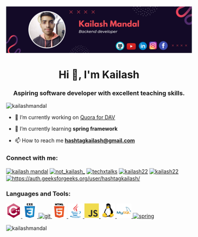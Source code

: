 <img src=" https://github.com/Kailashmandal/Kailashmandal/blob/main/Dark%20Purple%20%26%20Coral%20Gradient%20Content%20Creator%20LinkedIn%20Banner.png "/><h1 align="center">Hi 👋, I'm Kailash</h1>
<h3 align="center">Aspiring software developer with excellent teaching skills.</h3>

<p align="left"> <img src="https://komarev.com/ghpvc/?username=kailashmandal&label=Profile%20views&color=0e75b6&style=flat" alt="kailashmandal" /> </p>

- 🔭 I’m currently working on [Quora for DAV](https://github.com/Kailashmandal/Quora-for-DAV.git)

- 🌱 I’m currently learning **spring framework**

- 📫 How to reach me **hashtagkailash@gmail.com**

<h3 align="left">Connect with me:</h3>
<p align="left">
<a href="https://linkedin.com/in/kailash mandal" target="blank"><img align="center" src="https://raw.githubusercontent.com/rahuldkjain/github-profile-readme-generator/master/src/images/icons/Social/linked-in-alt.svg" alt="kailash mandal" height="30" width="40" /></a>
<a href="https://instagram.com/not_kailash_" target="blank"><img align="center" src="https://raw.githubusercontent.com/rahuldkjain/github-profile-readme-generator/master/src/images/icons/Social/instagram.svg" alt="not_kailash_" height="30" width="40" /></a>
<a href="https://www.youtube.com/c/techxtalks" target="blank"><img align="center" src="https://raw.githubusercontent.com/rahuldkjain/github-profile-readme-generator/master/src/images/icons/Social/youtube.svg" alt="techxtalks" height="30" width="40" /></a>
<a href="https://www.codechef.com/users/kailash22" target="blank"><img align="center" src="https://cdn.jsdelivr.net/npm/simple-icons@3.1.0/icons/codechef.svg" alt="kailash22" height="30" width="40" /></a>
<a href="https://www.leetcode.com/kailash22" target="blank"><img align="center" src="https://raw.githubusercontent.com/rahuldkjain/github-profile-readme-generator/master/src/images/icons/Social/leet-code.svg" alt="kailash22" height="30" width="40" /></a>
<a href="https://auth.geeksforgeeks.org/user/https://auth.geeksforgeeks.org/user/hashtagkailash/" target="blank"><img align="center" src="https://raw.githubusercontent.com/rahuldkjain/github-profile-readme-generator/master/src/images/icons/Social/geeks-for-geeks.svg" alt="https://auth.geeksforgeeks.org/user/hashtagkailash/" height="30" width="40" /></a>
</p>

<h3 align="left">Languages and Tools:</h3>
<p align="left"> <a href="https://www.w3schools.com/cpp/" target="_blank" rel="noreferrer"> <img src="https://raw.githubusercontent.com/devicons/devicon/master/icons/cplusplus/cplusplus-original.svg" alt="cplusplus" width="40" height="40"/> </a> <a href="https://www.w3schools.com/css/" target="_blank" rel="noreferrer"> <img src="https://raw.githubusercontent.com/devicons/devicon/master/icons/css3/css3-original-wordmark.svg" alt="css3" width="40" height="40"/> </a> <a href="https://git-scm.com/" target="_blank" rel="noreferrer"> <img src="https://www.vectorlogo.zone/logos/git-scm/git-scm-icon.svg" alt="git" width="40" height="40"/> </a> <a href="https://www.w3.org/html/" target="_blank" rel="noreferrer"> <img src="https://raw.githubusercontent.com/devicons/devicon/master/icons/html5/html5-original-wordmark.svg" alt="html5" width="40" height="40"/> </a> <a href="https://www.java.com" target="_blank" rel="noreferrer"> <img src="https://raw.githubusercontent.com/devicons/devicon/master/icons/java/java-original.svg" alt="java" width="40" height="40"/> </a> <a href="https://developer.mozilla.org/en-US/docs/Web/JavaScript" target="_blank" rel="noreferrer"> <img src="https://raw.githubusercontent.com/devicons/devicon/master/icons/javascript/javascript-original.svg" alt="javascript" width="40" height="40"/> </a> <a href="https://www.linux.org/" target="_blank" rel="noreferrer"> <img src="https://raw.githubusercontent.com/devicons/devicon/master/icons/linux/linux-original.svg" alt="linux" width="40" height="40"/> </a> <a href="https://www.mysql.com/" target="_blank" rel="noreferrer"> <img src="https://raw.githubusercontent.com/devicons/devicon/master/icons/mysql/mysql-original-wordmark.svg" alt="mysql" width="40" height="40"/> </a> <a href="https://spring.io/" target="_blank" rel="noreferrer"> <img src="https://www.vectorlogo.zone/logos/springio/springio-icon.svg" alt="spring" width="40" height="40"/> </a> </p>

<p><img align="center" src="https://github-readme-stats.vercel.app/api/top-langs?username=kailashmandal&show_icons=true&locale=en&layout=compact" alt="kailashmandal" /></p>


